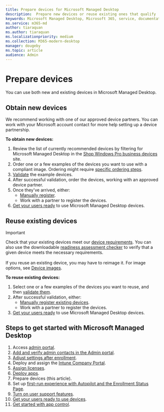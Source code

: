 ```yaml
---
title: Prepare devices for Microsoft Managed Desktop 
description:  Prepare new devices or reuse existing ones that qualify
keywords: Microsoft Managed Desktop, Microsoft 365, service, documentation
ms.service: m365-md
author: tiaraquan
ms.author: tiaraquan
ms.localizationpriority: medium
ms.collection: M365-modern-desktop
manager: dougeby
ms.topic: article
audience: Admin
---
```


# Prepare devices

You can use both new and existing devices in Microsoft Managed Desktop.

## Obtain new devices

We recommend working with one of our approved device partners. You can work with your Microsoft account contact for more help setting up a device partnership.

**To obtain new devices:**

1. Review the list of currently recommended devices by filtering for Microsoft Managed Desktop in the [Shop Windows Pro business devices](https://www.microsoft.com/windows/business/devices) site.
1. Order one or a few examples of the devices you want to use with a compliant image. Ordering might require [specific ordering steps](../service-description/device-images.md).
1. [Validate](validate-device.md) the example devices.
1. After successful validation, order the devices, working with an approved device partner.
1. Once they've arrived, either:
    - [Manually register](manual-registration.md).
    - Work with a partner to register the devices.
1. [Get your users ready](get-started-devices.md) to use Microsoft Managed Desktop devices.

## Reuse existing devices

> [!IMPORTANT]
>Check that your existing devices meet our [device requirements](../service-description/device-requirements.md). You can also use the downloadable [readiness assessment checker](../get-ready/readiness-assessment-downloadable.md) to verify that a given device meets the necessary requirements. <br><br>If you reuse an existing device, you may have to reimage it. For image options, see [Device images](../service-description/device-images.md).

**To reuse existing devices:**

1. Select one or a few examples of the devices you want to reuse, and then [validate them](validate-device.md).
1. After successful validation, either:
    - [Manually register existing devices](manual-registration-existing-devices.md).
    - Work with a partner to register the devices.
1. [Get your users ready](get-started-devices.md) to use Microsoft Managed Desktop devices.

## Steps to get started with Microsoft Managed Desktop

1. Access [admin portal](access-admin-portal.md).
1. [Add and verify admin contacts in the Admin portal](add-admin-contacts.md).
1. [Adjust settings after enrollment](conditional-access.md).
1. Deploy and assign the [Intune Company Portal](company-portal.md).
1. [Assign licenses](assign-licenses.md).
1. [Deploy apps](deploy-apps.md).
1. Prepare devices (this article).
1. Set up [first-run experience with Autopilot and the Enrollment Status Page](esp-first-run.md).
1. [Turn on user support features](enable-support.md).
1. [Get your users ready to use devices](get-started-devices.md).
1. [Get started with app control](get-started-app-control.md).
